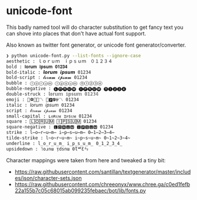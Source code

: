 # unicode-font

This badly named tool will do character substitution to get fancy text you can
shove into places that don't have actual font support.

Also known as twitter font generator, or unicode font generator/converter.

```bash
❯ python unicode-font.py --list-fonts --ignore-case
aesthetic : ｌｏｒｕｍ　ｉｐｓｕｍ　０１２３４
bold : 𝐥𝐨𝐫𝐮𝐦 𝐢𝐩𝐬𝐮𝐦 𝟎𝟏𝟐𝟑𝟒
bold-italic : 𝙡𝙤𝙧𝙪𝙢 𝙞𝙥𝙨𝙪𝙢 01234
bold-script : 𝓵𝓸𝓻𝓾𝓶 𝓲𝓹𝓼𝓾𝓶 01234
bubble : ⓛⓞⓡⓤⓜ ⓘⓟⓢⓤⓜ ⓪①②③④
bubble-negative : 🅛🅞🅡🅤🅜 🅘🅟🅢🅤🅜 ⓿➊➋➌➍
double-struck : 𝕝𝕠𝕣𝕦𝕞 𝕚𝕡𝕤𝕦𝕞 𝟘𝟙𝟚𝟛𝟜
emoji : 👢⚽🌱⛎〽️ 🎐🅿️💲⛎〽️ 01234
italic : 𝘭𝘰𝘳𝘶𝘮 𝘪𝘱𝘴𝘶𝘮 01234
script : 𝓁𝑜𝓇𝓊𝓂 𝒾𝓅𝓈𝓊𝓂 01234
small-capital : ʟᴏʀᴜᴍ ɪᴘsᴜᴍ 01234
square : 🄻🄾🅁🅄🄼 🄸🄿🅂🅄🄼 01234
square-negative : 🅻🅾🆁🆄🅼 🅸🅿🆂🆄🅼 01234
strike : l̶o̶r̶u̶m̶ i̶p̶s̶u̶m̶ 0̶1̶2̶3̶4̶
tilde-strike : l̴o̴r̴u̴m̴ i̴p̴s̴u̴m̴ 0̴1̴2̴3̴4̴
underline : l̲o̲r̲u̲m̲ i̲p̲s̲u̲m̲ 0̲1̲2̲3̲4̲
upsidedown : ˥oɹnɯ ᴉdsnɯ 0ƖᄅƐㄣ
```

Character mappings were taken from here and tweaked a tiny bit:

- https://raw.githubusercontent.com/santillan/textgenerator/master/includes/json/character-sets.json
- https://raw.githubusercontent.com/chreeonyx/www.chree.ga/c0ed1fefb22a155b7c05c68015ab099235febaec/bot/lib/fonts.py
